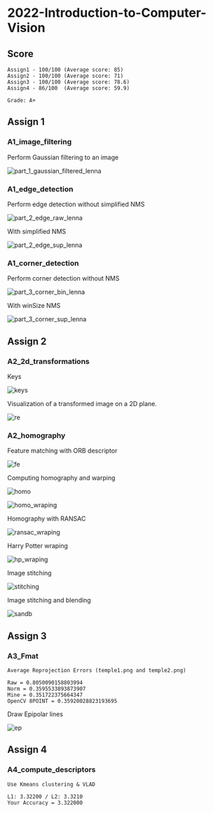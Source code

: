 # 2022-Introduction-to-Computer-Vision

## Score

    Assign1 - 100/100 (Average score: 85)
    Assign2 - 100/100 (Average score: 71)
    Assign3 - 100/100 (Average score: 78.6)
    Assign4 - 86/100  (Average score: 59.9)
	
    Grade: A+

## Assign 1

### A1_image_filtering

Perform Gaussian filtering to an image

![part_1_gaussian_filtered_lenna](https://user-images.githubusercontent.com/62924398/207543731-5cf15434-3a32-47e7-88d0-497a51a1ece7.png)

### A1_edge_detection

Perform edge detection without simplified NMS

![part_2_edge_raw_lenna](https://user-images.githubusercontent.com/62924398/207543944-51007721-0d5c-45ae-a862-d24b6950f46e.png)

With simplified NMS

![part_2_edge_sup_lenna](https://user-images.githubusercontent.com/62924398/207544101-a633517c-f4a6-4bc8-a0f8-f4d58f9ac71b.png)

### A1_corner_detection

Perform corner detection without NMS

![part_3_corner_bin_lenna](https://user-images.githubusercontent.com/62924398/207544186-729f77f2-1055-404f-b953-7f5a08b40464.png)

With winSize NMS

![part_3_corner_sup_lenna](https://user-images.githubusercontent.com/62924398/207544265-80651869-e705-4d15-844f-127abb02587e.png)

## Assign 2

### A2_2d_transformations

Keys

![keys](https://user-images.githubusercontent.com/62924398/207544703-62648e70-a063-40dc-9811-6fe970c977b7.png)

Visualization of a transformed image on a 2D plane.

![re](https://user-images.githubusercontent.com/62924398/207544841-b00c85a2-f3a5-43bf-a6db-8e98b1bd2a22.png)

### A2_homography

Feature matching with ORB descriptor

![fe](https://user-images.githubusercontent.com/62924398/207546932-e4044d3e-af49-4b51-8d2b-c7167b27e3f5.png)

Computing homography and warping

![homo](https://user-images.githubusercontent.com/62924398/207547022-c6d74891-57ec-4c95-bc3a-0d754eec5a86.png)

![homo_wraping](https://user-images.githubusercontent.com/62924398/207547099-b9c02c77-b7ab-4720-b9fd-8c39bda0e243.png)

Homography with RANSAC

![ransac_wraping](https://user-images.githubusercontent.com/62924398/207547291-3d93e05b-5cbb-4ef7-96bf-996d7c031076.png)

Harry Potter wraping

![hp_wraping](https://user-images.githubusercontent.com/62924398/207547112-081eea20-3ae7-425c-ae09-203e2f734d4d.png)

Image stitching

![stitching](https://user-images.githubusercontent.com/62924398/207548694-8a0b2110-c26d-40f4-9efd-3795fd0dee9a.png)

Image stitching and blending

![sandb](https://user-images.githubusercontent.com/62924398/207548823-e36db9e2-4df2-4a87-9a9e-245f4bf32e4c.png)

## Assign 3

### A3_Fmat

    Average Reprojection Errors (temple1.png and temple2.png)
    
    Raw = 0.8050090158803994
    Norm = 0.3595533893873907
    Mine = 0.351722375664347
    OpenCV 8POINT = 0.35920028823193695

Draw Epipolar lines

![ep](https://user-images.githubusercontent.com/62924398/207552853-3427c187-f86a-48a9-a821-36019ebc9395.png)

## Assign 4

### A4_compute_descriptors

    Use Kmeans clustering & VLAD
    
    L1: 3.32200 / L2: 3.3210
    Your Accuracy = 3.322000
    
    

